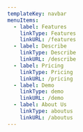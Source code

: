 ```yaml
---
templateKey: navbar
menuItems:
  - label: Features
    linkType: Features
    linkURL: /features
  - label: Describe
    linkType: Describe
    linkURL: /describe
  - label: Pricing
    linkType: Pricing
    linkURL: /pricing
  - label: Demo
    linkType: demo
    linkURL: /demo
  - label: About Us
    linkType: aboutus
    linkURL: /aboutus
---
```


